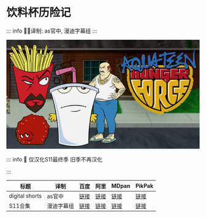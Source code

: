 # 饮料杯历险记

::: info
✍🏻译制: as官中, 漫迪字幕组
:::

![3955541.jpg](3955541.jpg)

::: info
🍟 仅汉化S11最终季 旧季不再汉化

:::

| 标题 | 译制 | 百度 | 阿里 | MDpan | PikPak |
| --- | --- | --- | --- | --- | --- |
| digital shorts | as官中 |[链接](https://pan.baidu.com/s/1JvNXINdI5F6W7vuBZrotCQ?pwd=769s) |[链接](https://www.aliyundrive.com/s/LGDG1LhQ9QT) |[链接](https://pan.mdsub.top/%E9%A5%AE%E6%96%99%E6%9D%AF%E5%8E%86%E9%99%A9%E8%AE%B0) |[链接](https://mypikpak.com/s/VNmWPhKKsPjxsUpBYi0g958Uo1) |
| S11合集 | 漫迪字幕组 |[链接](https://pan.baidu.com/s/1SAPiLehCTRbqTgvU5gZuDQ?pwd=zit5) |[链接](https://www.aliyundrive.com/s/LGDG1LhQ9QT) |[链接](https://pan.mdsub.top/%E9%A5%AE%E6%96%99%E6%9D%AF%E5%8E%86%E9%99%A9%E8%AE%B0) |[链接](https://mypikpak.com/s/VNmWPhKKsPjxsUpBYi0g958Uo1) |